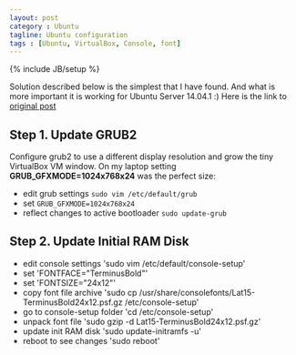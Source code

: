 ```yaml
---
layout: post
category : Ubuntu
tagline: Ubuntu configuration
tags : [Ubuntu, VirtualBox, Console, font]
---
```

{% include JB/setup %}

Solution described below is the simplest that I have found. And what is more important it is working for Ubuntu Server 14.04.1 :) Here is the link to [original post](http://jonforums.github.io/general/2012/12/18/ubuntu-console-vm.html)

## Step 1. Update GRUB2

Configure grub2 to use a different display resolution and grow the tiny VirtualBox VM window.
On my laptop setting **GRUB_GFXMODE=1024x768x24** was the perfect size:
- edit grub settings `sudo vim /etc/default/grub`
- set `GRUB_GFXMODE=1024x768x24`
- reflect changes to active bootloader `sudo update-grub`

## Step 2. Update Initial RAM Disk
- edit console settings 'sudo vim /etc/default/console-setup'
- set 'FONTFACE="TerminusBold"'
- set 'FONTSIZE="24x12"'
- copy font file archive 'sudo cp /usr/share/consolefonts/Lat15-TerminusBold24x12.psf.gz /etc/console-setup'
- go to console-setup folder 'cd /etc/console-setup'
- unpack font file 'sudo gzip -d Lat15-TerminusBold24x12.psf.gz'
- update init RAM disk 'sudo update-initramfs -u'
- reboot to see changes 'sudo reboot'


